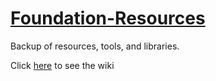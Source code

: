 # [Foundation-Resources](https://github.com/Foundation-PAWN/Foundation-Resources/wiki)
Backup of resources, tools, and libraries.

Click [here](https://github.com/Foundation-PAWN/Foundation-Resources/wiki) to see the wiki
